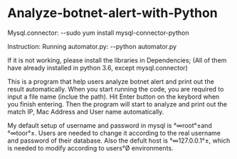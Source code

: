# Analyze-botnet-alert-with-Python

Mysql.connector: 
--sudo yum install mysql-connector-python

Instruction:
Running automator.py:
--python automator.py

If it is not working, please install the libraries in Dependencies;
(All of them have already installed in python 3.6, except mysql.connector)

This is a program that help users analyze botnet alert and print out the result automatically.
When you start running the code, you are required to input a file name (inclue the path). Hit Enter button on the keybord when you finish entering. Then the program will start to analyze and print out the match IP, Mac Address and User name automatically.

My default setup of username and password in mysql is °∞root°±and °∞toor°±. Users are needed to change it according to the real username and password of their database. Also the defult host is °∞127.0.0.1°±, which is needed to modify according to users°Ø environments.

